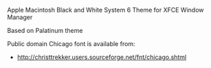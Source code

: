 Apple Macintosh Black and White System 6 Theme for XFCE Window Manager

Based on Palatinum theme

Public domain Chicago font is available from:

 + http://christtrekker.users.sourceforge.net/fnt/chicago.shtml
